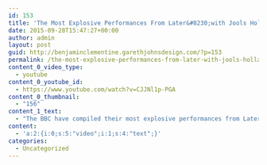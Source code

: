 ```yaml
---
id: 153
title: 'The Most Explosive Performances From Later&#8230;with Jools Holland'
date: 2015-09-28T15:47:27+00:00
author: admin
layout: post
guid: http://benjaminclementine.garethjohnsdesign.com/?p=153
permalink: /the-most-explosive-performances-from-later-with-jools-holland/
content_0_video_type:
  - youtube
content_0_youtube_id:
  - https://www.youtube.com/watch?v=CJJNl1p-PGA
content_0_thumbnail:
  - "156"
content_1_text:
  - "The BBC have compiled their most explosive performances from Later… with Jools Holland in recent history. Benjamin Clementine's ‘Cornerstone’ made the top 10, and you can relive that moment right now."
content:
  - 'a:2:{i:0;s:5:"video";i:1;s:4:"text";}'
categories:
  - Uncategorized
---
```

